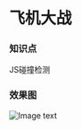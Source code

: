 # 飞机大战
### 知识点
JS碰撞检测
### 效果图
![Image text](https://raw.githubusercontent.com/zhao-bi-han/html-css-js-demo/master/%E9%A3%9E%E6%9C%BA%E5%A4%A7%E6%88%98/showImg/gaollg7.GIF)
